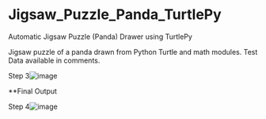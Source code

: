 # Jigsaw_Puzzle_Panda_TurtlePy
Automatic Jigsaw Puzzle (Panda) Drawer using TurtlePy


Jigsaw puzzle of a panda drawn from Python Turtle and math modules.
Test Data available in comments.



Step 3![image](https://user-images.githubusercontent.com/14290956/117088487-2f832b80-ad70-11eb-8b54-2dd1c16157f1.png)

**Final Output

Step 4![image](https://user-images.githubusercontent.com/14290956/117088500-3b6eed80-ad70-11eb-805b-ba975d4720e5.png)
